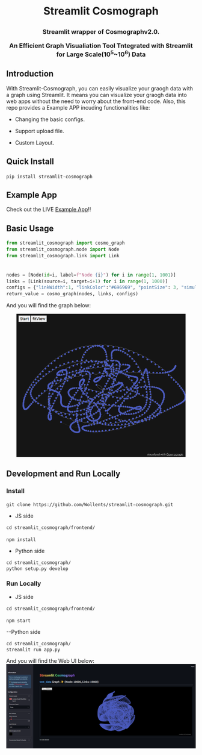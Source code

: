 <h1 align="center"> <p>Streamlit Cosmograph</p></h1>
<h3 align="center">
<p>Streamlit wrapper of <a herf="https://cosmograph.app/" >Cosmographv2.0.</a> </p>
  <p>An Efficient Graph Visualiation Tool Tntegrated with Streamlit for Large Scale(10<sup>5</sup>~10<sup>6</sup>) Data</p>
</h3>

## Introduction

With Streamlit-Cosmograph, you can easily visualize your graogh data with a graph using Streamlit. It means you can  visualize your graogh data into web apps without the need to worry about the front-end code. Also, this repo provides a Example APP incuding functionalities like:

- Changing the basic configs.

- Support upload file.

- Custom Layout.


## Quick Install

`pip install streamlit-cosmograph`

## Example App
Check out the LIVE [Example App](https://test-cosmograph.streamlit.app/)!!

## Basic Usage
```python
from streamlit_cosmograph import cosmo_graph
from streamlit_cosmograph.node import Node
from streamlit_cosmograph.link import Link


nodes = [Node(id=i, label=f"Node {i}") for i in range(1, 1001)]
links = [Link(source=i, target=i+1) for i in range(1, 1000)]
configs = {"linkWidth":1, "linkColor":"#696969", "pointSize": 3, "simulation":False}
return_value = cosmo_graph(nodes, links, configs)
```
And you will find the graph below:
<p style="text-align:center">
  <img src="imgs/code_exp.png" alt="code_exp" width="450" />
</p>

## Development and Run Locally


### Install

`git clone https://github.com/Wollents/streamlit-cosmograph.git`

- JS side

```shell script
cd streamlit_cosmograph/frontend/

npm install
```

- Python side
```shell script
cd streamlit_cosmograph/
python setup.py develop
```


### Run Locally

- JS side

```shell script
cd streamlit_cosmograph/frontend/

npm start
```

--Python side
```shell script
cd streamlit_cosmograph/
streamlit run app.py
```
And you will find the Web UI below:
![app_show.png](imgs/app_show.png)
